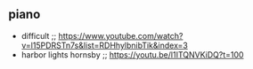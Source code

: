 ## piano

* difficult ;; https://www.youtube.com/watch?v=l15PDRSTn7s&list=RDHhylbnibTik&index=3
* harbor lights hornsby ;; https://youtu.be/l1ITQNVKiDQ?t=100

